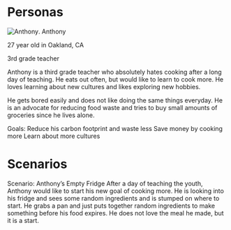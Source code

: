 # Personas
![Anthony]([https://octodex.github.com/images/bannekat.png](https://as2.ftcdn.net/v2/jpg/02/92/85/09/1000_F_292850976_UJl2xAUaRg5P6u57g1xWuoMkcb8J88GS.jpg)).
Anthony

27 year old in Oakland, CA

3rd grade teacher

Anthony is a third grade teacher who absolutely hates cooking after a long day of teaching. He eats out often, but would like to learn to cook more. He loves learning about new cultures and likes exploring new hobbies. 

He gets bored easily and does not like doing the same things everyday. He is an advocate for reducing food waste and tries to buy small amounts of groceries since he lives alone.

Goals:
Reduce his carbon footprint and waste less
Save money by cooking more
Learn about more cultures


# Scenarios
Scenario: Anthony’s Empty Fridge
After a day of teaching the youth, Anthony would like to start his new goal of cooking more. He is looking into his fridge and sees some random ingredients and is stumped on where to start. He grabs a pan and just puts together random ingredients to make something before his food expires. He does not love the meal he made, but it is a start.
